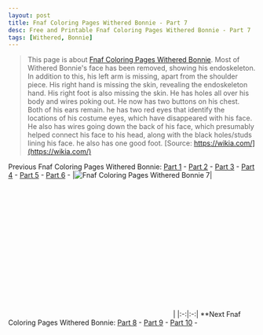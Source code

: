 ```yaml
---
layout: post
title: Fnaf Coloring Pages Withered Bonnie - Part 7
desc: Free and Printable Fnaf Coloring Pages Withered Bonnie - Part 7
tags: [Withered, Bonnie]
---
```

> This page is about [Fnaf Coloring Pages Withered Bonnie](https://fnafcoloringpages.github.io/). Most of Withered Bonnie's face has been removed, showing his endoskeleton. In addition to this, his left arm is missing, apart from the shoulder piece. His right hand is missing the skin, revealing the endoskeleton hand. His right foot is also missing the skin. He has holes all over his body and wires poking out. He now has two buttons on his chest. Both of his ears remain. he has two red eyes that identify the locations of his costume eyes, which have disappeared with his face. He also has wires going down the back of his face, which presumably helped connect his face to his head, along with the black holes/studs lining his face. he also has one good foot. [Source: https://wikia.com/](https://wikia.com/)

Previous Fnaf Coloring Pages Withered Bonnie: [Part 1](https://fnafcoloringpages.github.io/blog/Fnaf-Coloring-Pages-Withered-Bonnie-part-1) - [Part 2](https://fnafcoloringpages.github.io/blog/Fnaf-Coloring-Pages-Withered-Bonnie-part-2) - [Part 3](https://fnafcoloringpages.github.io/blog/Fnaf-Coloring-Pages-Withered-Bonnie-part-3) - [Part 4](https://fnafcoloringpages.github.io/blog/Fnaf-Coloring-Pages-Withered-Bonnie-part-4) - [Part 5](https://fnafcoloringpages.github.io/blog/Fnaf-Coloring-Pages-Withered-Bonnie-part-5) - [Part 6](https://fnafcoloringpages.github.io/blog/Fnaf-Coloring-Pages-Withered-Bonnie-part-6) - 
|![Fnaf Coloring Pages Withered Bonnie 7](https://fnafcoloringpages.github.io/img/Fnaf-Coloring-Pages-Withered-Bonnie%20(7).jpg "Fnaf Coloring Pages Withered Bonnie 7")|<script async src="//pagead2.googlesyndication.com/pagead/js/adsbygoogle.js"></script><!-- Texxtonly --><ins class="adsbygoogle" style="display:inline-block;width:336px;height:280px" data-ad-client="ca-pub-6753140515841889" data-ad-slot="3207852233"></ins><script>(adsbygoogle = window.adsbygoogle \|\| []).push({}); </script>|
|:-:|:-:|
**Next Fnaf Coloring Pages Withered Bonnie: [Part 8](https://fnafcoloringpages.github.io/blog/Fnaf-Coloring-Pages-Withered-Bonnie-part-8) - [Part 9](https://fnafcoloringpages.github.io/blog/Fnaf-Coloring-Pages-Withered-Bonnie-part-9) - [Part 10](https://fnafcoloringpages.github.io/blog/Fnaf-Coloring-Pages-Withered-Bonnie-part-10) - 
